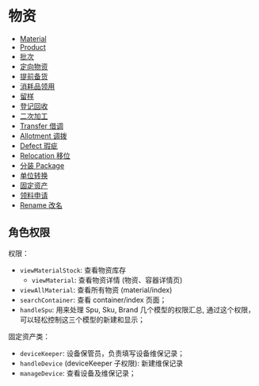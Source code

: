 # 物资
* [Material](/material/material.md)
* [Product](/material/product.md)
* [批次](/material/unit.md)
* [定向物资](/material/dedicated-unit.md)
* [提前备货](/material/pile.md)
* [消耗品领用](/material/requisition.md)
* [留样](/material/specimen.md)
* [登记回收](/material/fixture.md)
* [二次加工](/material/reprocessing.md)
* [Transfer 借调](/material/transfer.md)
* [Allotment 调拨](/material/allotment.md)
* [Defect 瑕疵](/material/defect.md)
* [Relocation 移位](/material/relocation.md)
* [分装 Package](material/package.md)
* [单位转换](/material/conversion.md)
* [固定资产](/material/device.md)
* [领料申请](/material/bucket.md)
* [Rename 改名](/material/rename.md)

角色权限
--------------------------------------------------------------------------

权限：

- `viewMaterialStock`: 查看物资库存
    - `viewMaterial`: 查看物资详情 (物资、容器详情页)
- `viewAllMaterial`: 查看所有物资 (material/index)
- `searchContainer`: 查看 container/index 页面；
- `handleSpu`: 用来处理 Spu, Sku, Brand 几个模型的权限汇总, 通过这个权限，可以轻松控制这三个模型的新建和显示；

固定资产类：

- `deviceKeeper`: 设备保管员，负责填写设备维保记录；
- `handleDevice` (deviceKeeper 子权限): 新建维保记录
- `manageDevice`: 查看设备及维保记录；
